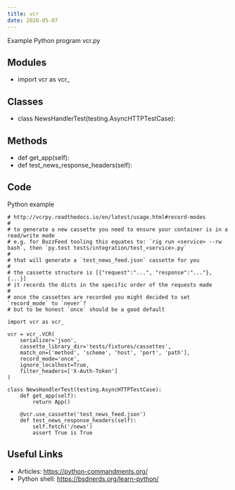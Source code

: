 ```yaml
---
title: vcr
date: 2020-05-07
---
```

Example Python program vcr.py

## Modules

* import vcr as vcr_

## Classes

* class NewsHandlerTest(testing.AsyncHTTPTestCase):

## Methods

* def get_app(self):
* def test_news_response_headers(self):

## Code

Python example

    # http://vcrpy.readthedocs.io/en/latest/usage.html#record-modes
    #
    # to generate a new cassette you need to ensure your container is in a read/write mode
    # e.g. for BuzzFeed tooling this equates to: `rig run <service> --rw bash`, then `py.test tests/integration/test_<service>.py`
    #
    # that will generate a `test_news_feed.json` cassette for you
    #
    # the cassette structure is [{"request":"...", "response":"..."}, {...}]
    # it records the dicts in the specific order of the requests made
    #
    # once the cassettes are recorded you might decided to set `record_mode` to `never`?
    # but to be honest `once` should be a good default
    
    import vcr as vcr_
    
    vcr = vcr_.VCR(
        serializer='json',
        cassette_library_dir='tests/fixtures/cassettes',
        match_on=['method', 'scheme', 'host', 'port', 'path'],
        record_mode='once',
        ignore_localhost=True,
        filter_headers=['X-Auth-Token']
    )
    
    class NewsHandlerTest(testing.AsyncHTTPTestCase):
        def get_app(self):
            return App()
    
        @vcr.use_cassette('test_news_feed.json')
        def test_news_response_headers(self):
            self.fetch('/news')
            assert True is True
    

## Useful Links

- Articles: https://python-commandments.org/
- Python shell: https://bsdnerds.org/learn-python/
